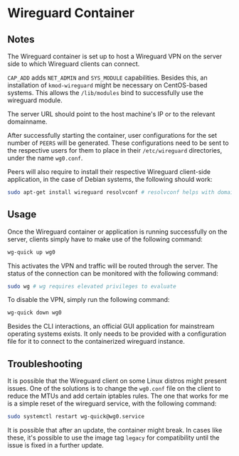 # Wireguard Container

## Notes

The Wireguard container is set up to host a Wireguard VPN on the server side to which Wireguard clients can connect.

`CAP_ADD` adds `NET_ADMIN` and `SYS_MODULE` capabilities. Besides this, an installation of `kmod-wireguard` might be necessary on CentOS-based systems. This allows the `/lib/modules` bind to successfully use the wireguard module.

The server URL should point to the host machine's IP or to the relevant domainname.

After successfully starting the container, user configurations for the set number of `PEERS` will be generated. These configurations need to be sent to the respective users for them to place in their `/etc/wireguard` directories, under the name `wg0.conf`.

Peers will also require to install their respective Wireguard client-side application, in the case of Debian systems, the following should work:

```bash
sudo apt-get install wireguard resolvconf # resolvconf helps with domain name resolutions
```

## Usage

Once the Wireguard container or application is running successfully on the server, clients simply have to make use of the following command:

```bash
wg-quick up wg0
````

This activates the VPN and traffic will be routed through the server. The status of the connection can be monitored with the following command:

```bash
sudo wg # wg requires elevated privileges to evaluate
```

To disable the VPN, simply run the following command:

```bash
wg-quick down wg0
```

Besides the CLI interactions, an official GUI application for mainstream operating systems exists. It only needs to be provided with a configuration file for it to connect to the containerized wireguard instance.

## Troubleshooting

It is possible that the Wireguard client on some Linux distros might present issues. One of the solutions is to change the `wg0.conf` file on the client to reduce the MTUs and add certain iptables rules. The one that works for me is a simple reset of the wireguard service, with the following command:

```bash
sudo systemctl restart wg-quick@wg0.service
```

It is possible that after an update, the container might break. In cases like these, it's possible to use the image tag `legacy` for compatibility until the issue is fixed in a further update.
